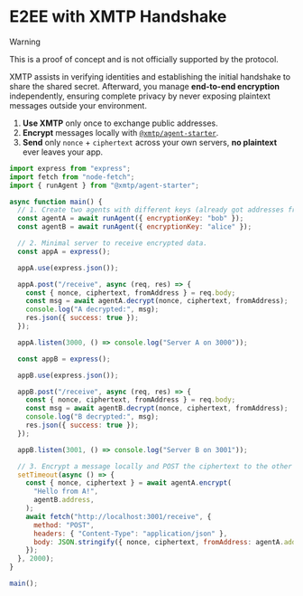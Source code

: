 # E2EE with XMTP Handshake

> [!WARNING]
> This is a proof of concept and is not officially supported by the protocol.

XMTP assists in verifying identities and establishing the initial handshake to share the shared secret. Afterward, you manage **end-to-end encryption** independently, ensuring complete privacy by never exposing plaintext messages outside your environment.

1. **Use XMTP** only once to exchange public addresses.
2. **Encrypt** messages locally with [`@xmtp/agent-starter`](https://github.com/xmtp-labs/agent-starter).
3. **Send** only `nonce` + `ciphertext` across your own servers, **no plaintext** ever leaves your app.

```js
import express from "express";
import fetch from "node-fetch";
import { runAgent } from "@xmtp/agent-starter";

async function main() {
  // 1. Create two agents with different keys (already got addresses from XMTP).
  const agentA = await runAgent({ encryptionKey: "bob" });
  const agentB = await runAgent({ encryptionKey: "alice" });

  // 2. Minimal server to receive encrypted data.
  const appA = express();

  appA.use(express.json());

  appA.post("/receive", async (req, res) => {
    const { nonce, ciphertext, fromAddress } = req.body;
    const msg = await agentA.decrypt(nonce, ciphertext, fromAddress);
    console.log("A decrypted:", msg);
    res.json({ success: true });
  });

  appA.listen(3000, () => console.log("Server A on 3000"));

  const appB = express();

  appB.use(express.json());

  appB.post("/receive", async (req, res) => {
    const { nonce, ciphertext, fromAddress } = req.body;
    const msg = await agentB.decrypt(nonce, ciphertext, fromAddress);
    console.log("B decrypted:", msg);
    res.json({ success: true });
  });

  appB.listen(3001, () => console.log("Server B on 3001"));

  // 3. Encrypt a message locally and POST the ciphertext to the other server.
  setTimeout(async () => {
    const { nonce, ciphertext } = await agentA.encrypt(
      "Hello from A!",
      agentB.address,
    );
    await fetch("http://localhost:3001/receive", {
      method: "POST",
      headers: { "Content-Type": "application/json" },
      body: JSON.stringify({ nonce, ciphertext, fromAddress: agentA.address }),
    });
  }, 2000);
}

main();
```

